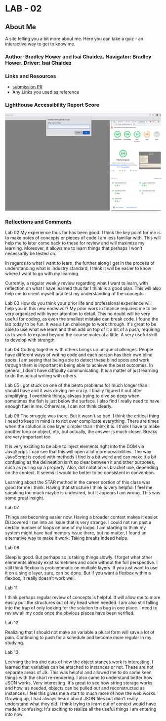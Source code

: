 # LAB - 02

## About Me

A site telling you a bit more about me. Here you can take a quiz - an interactive way to get to know me.

### Author: Bradley Hower and Isai Chaidez. Navigator: Bradley Hower. Driver: Isai Chaidez

### Links and Resources

* [submission PR](http://xyz.com)
* Any Links you used as reference

### Lighthouse Accessibility Report Score

![Lighthouse Analysis Score](img/LighthouseScore_2023-08-11_11-08-12.png)

### Reflections and Comments

Lab 02
My experience thus far has been good. I think the key point for me is to make notes of concepts or pieces of code I am less familiar with. This will help me to later come back to these for review and will maximize my learning. Moreover, it allows me to learn things that perhaps I won't necessarily be tested on.

In regards to what I want to learn, the further along I get in the process of understanding what is industry standard, I think it will be easier to know where I want to go with my learning.

Currently, a regular weekly review regarding what I want to learn, with reflection on what I have learned thus far I think is a good plan. This will also help me to orient myself and test my understanding of the concepts.

Lab 03
How do you think your prior life and professional experience will help you in this new endeavor?
My prior work in finance required me to be very organized with hyper attention to detail. This no doubt will be very useful for coding, as even the smallest mistake can break code. I found the lab today to be fun. It was a fun challenge to work through. It's great to be able to use what we learn and then add on top of it a bit of a push, requiring us to work to expand beyond the course material a little. A very useful skill to develop with strength.

Lab 04
Coding together with others brings up unique challenges. People have different ways of writing code and each person has their own blind spots. I am seeing that being able to detect these blind spots and work through them is important in being able to achieve the best outcomes. In general, I don't have difficulty communicating. It is a matter of just learning to do the actual writing with others.

Lab 05 
I got stuck on one of the bento problems for much longer than I should have and it was driving me crazy. I finally figured it out after simplifying. I overthink things, always trying to dive so deep when sometimes the fish is just below the surface. I also find I really need to have enough fuel in me. Otherwise, I can not think clearly.

Lab 06
The struggle was there. But it wasn't so bad. I think the critical thing I need to keep in mind is to not over complicate everything. There are times when the solution is one layer simpler than I think it is. I think I have to make another loop or object, etc, but actually, the answer is much closer. Breaks are very important too.

It is very exciting to be able to inject elements right into the DOM via JavaScript. I can see that this will open a lot more possibilities. The way JavaScript is coded with methods I find is a bit weird and can make it a bit confusing as the delineation isn't so clear between it and other purposes, such as pulling up a property. Also, dot notation vs bracket use, depending on the context. It seems it would be better to be consistent in convention.

Learning about the STAR method in the career portion of this class was good for me I think. Having that structure I think is very helpful. I feel me speaking too much maybe is undesired, but it appears I am wrong. This was some great insight.

Lab 07

Things are becoming easier now. Having a broader context makes it easier. Discovered I ran into an issue that is very strange. I could not run past a certain number of loops on one of my loops. I am starting to think my system might have had memory issue there, but no matter, I found an alternative way to make it work. Taking breaks indeed helps.

Lab 08

Sleep is good. But perhaps so is taking things slowly. I forget what other elemnents already exist sometimes and code without the full perspective. I still think flexbox is problemmatic on multiple layers. If you just want to use it on a single layer, sure, can be done. But if you want a flexbox within a flexbox, it really doesn't work well. 

Lab 11

I think perhaps regular review of concepts is helpful. It will allow me to more easily pull the structures out of my head when needed. I am also still falling into the trap of only looking for the solution to a bug in one place. I need to review all my code once the obvious places have been verified. 

Lab 12

Realizing that I should not make an variable a plural form will save a lot of pain. Continuing to push for a schedule and become more regular in my studying.

Lab 13

Learning the ins and outs of how the object stances work is interesting. I learned that variables can be attached to instances or not. These are not separate areas of JS. This was helpful and allowed me to do some keen things with the chart re-rendering. I also came to understand better how JSON works. Very interesting. It's great to see how string storage works and how, as needed, objects can be pulled out and reconstructed as instances. I feel this gives me a start to much more of how the web works. Growing up, I had always heard about JSON files but didn't really understand what they did. I think trying to learn out of context would have made it confusing. It's exciting to realize all the useful things I am entering into now.
